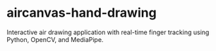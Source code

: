# aircanvas-hand-drawing
Interactive air drawing application with real-time finger tracking using Python, OpenCV, and MediaPipe.
